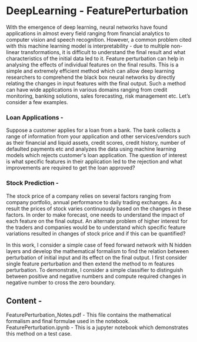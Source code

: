 # DeepLearning - FeaturePerturbation
With the emergence of deep learning, neural networks have found applications in almost every field ranging from financial analytics to computer vision and speech recognition. However, a common problem cited with this machine learning model is interpretability - due to multiple non-linear transformations, it is difficult to understand the final result and what characteristics of the initial data led to it. Feature perturbation can help in analysing the effects of individual features on the final results. This is a simple and extremely efficient method which can allow deep learning researchers to comprehend the black box neural networks by directly relating the changes in input features with the final output. Such a method can have wide applications in various domains ranging from credit monitoring, banking solutions, sales forecasting, risk management etc. Let’s consider a few examples.

### Loan Applications -
 Suppose a customer applies for a loan from a bank. The bank collects a range of information from your application and other services/vendors such as their financial and liquid assets, credit scores, credit history, number of defaulted payments etc and analyzes the data using machine learning models which rejects customer's loan application. The question of interest is what specific features in their application led to the rejection and what improvements are required to get the loan approved?

### Stock Prediction -
 The stock price of a company relies on several factors ranging from company portfolio, annual performance to daily trading exchanges. As a result the prices of stock varies continuously based on the changes in these factors. In order to make forecast, one needs to understand the impact of each feature on the final output. An alternate problem of higher interest for the traders and companies would be to understand which specific feature variations resulted in changes of stock price and if this can be quantified?

In this work, I consider a simple case of feed forward network with N hidden layers and develop the mathematical formalism to find the relation between perturbation of initial input and its effect on the final output. I first consider single feature perturbation and then extend the method to m features perturbation. To demonstrate, I consider a simple classifier to distinguish between positive and negative numbers and compute required changes in negative number to cross the zero boundary. 

## Content - 
FeaturePerturbation_Notes.pdf - This file contains the mathematical formalism and final formulae used in the notebook. 
FeaturePerturbation.ipynb - This is a jupyter notebook which demonstrates this method on a test case. 
